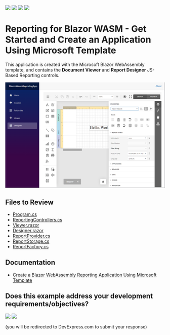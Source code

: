 <!-- default badges list -->
![](https://img.shields.io/endpoint?url=https://codecentral.devexpress.com/api/v1/VersionRange/578970576/22.2.3%2B)
[![](https://img.shields.io/badge/Open_in_DevExpress_Support_Center-FF7200?style=flat-square&logo=DevExpress&logoColor=white)](https://supportcenter.devexpress.com/ticket/details/T1134607)
[![](https://img.shields.io/badge/📖_How_to_use_DevExpress_Examples-e9f6fc?style=flat-square)](https://docs.devexpress.com/GeneralInformation/403183)
[![](https://img.shields.io/badge/💬_Leave_Feedback-feecdd?style=flat-square)](#does-this-example-address-your-development-requirementsobjectives)
<!-- default badges end -->
# Reporting for Blazor WASM - Get Started and Create an Application Using Microsoft Template

This application is created with the Microsoft Blazor WebAssembly template, and contains the **Document Viewer** and **Report Designer** JS-Based Reporting controls.

![Reporting for Blazor WASM Getting Started App](Images/screenshot.png)

## Files to Review

- [Program.cs](BlazorWasmReportingApp/Server/Program.cs)
- [ReportingControllers.cs](BlazorWasmReportingApp/Server/Controllers/ReportingControllers.cs)
- [Viewer.razor](BlazorWasmReportingApp/Client/Pages/Viewer.razor)
- [Designer.razor](BlazorWasmReportingApp/Client/Pages/Designer.razor)
- [ReportProvider.cs](BlazorWasmReportingApp/Server/ReportProvider.cs)
- [ReportStorage.cs](BlazorWasmReportingApp/Server/ReportStorage.cs)
- [ReportFactory.cs](BlazorWasmReportingApp/Server/ReportFactory.cs)

## Documentation

- [Create a Blazor WebAssembly Reporting Application Using Microsoft Template](https://docs.devexpress.com/XtraReports/404096)



<!-- feedback -->
## Does this example address your development requirements/objectives?

[<img src="https://www.devexpress.com/support/examples/i/yes-button.svg"/>](https://www.devexpress.com/support/examples/survey.xml?utm_source=github&utm_campaign=reporting-blazor-wasm-get-started&~~~was_helpful=yes) [<img src="https://www.devexpress.com/support/examples/i/no-button.svg"/>](https://www.devexpress.com/support/examples/survey.xml?utm_source=github&utm_campaign=reporting-blazor-wasm-get-started&~~~was_helpful=no)

(you will be redirected to DevExpress.com to submit your response)
<!-- feedback end -->
